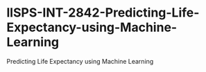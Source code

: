 # llSPS-INT-2842-Predicting-Life-Expectancy-using-Machine-Learning

Predicting Life Expectancy using Machine Learning






